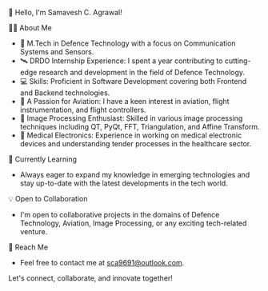 👋 Hello, I'm Samavesh C. Agrawal!

👨‍💻 About Me
- 🔬 M.Tech in Defence Technology with a focus on Communication Systems and Sensors.
- 🛰️ DRDO Internship Experience: I spent a year contributing to cutting-edge research and development in the field of Defence Technology.
- 💻 Skills: Proficient in Software Development covering both Frontend and Backend technologies.
- 🚁 A Passion for Aviation: I have a keen interest in aviation, flight instrumentation, and flight controllers.
- 📸 Image Processing Enthusiast: Skilled in various image processing techniques including QT, PyQt, FFT, Triangulation, and Affine Transform.
- 🏥 Medical Electronics: Experience in working on medical electronic devices and understanding tender processes in the healthcare sector.

🌱 Currently Learning
- Always eager to expand my knowledge in emerging technologies and stay up-to-date with the latest developments in the tech world.

💡 Open to Collaboration
- I'm open to collaborative projects in the domains of Defence Technology, Aviation, Image Processing, or any exciting tech-related venture.

📧 Reach Me
- Feel free to contact me at sca9691@outlook.com.

Let's connect, collaborate, and innovate together!
